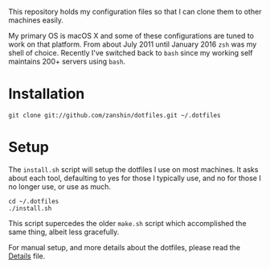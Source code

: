 This repository holds my configuration files so that I can clone them to other machines
easily.

My primary OS is macOS X and some of these configurations are tuned to work on that platform. From about July 2011 until January 2016 `zsh` was my shell of choice. Recently I've switched back to `bash` since my working self maintains 200+ servers using `bash`.

# Installation

    git clone git://github.com/zanshin/dotfiles.git ~/.dotfiles
	
# Setup
The `install.sh` script will setup the dotfiles I use on most machines. It asks about each tool,
defaulting to yes for those I typically use, and no for those I no longer use, or use as much.

    cd ~/.dotfiles
    ./install.sh

This script supercedes the older `make.sh` script which accomplished the same thing, albeit less
gracefully.

For manual setup, and more details about the dotfiles, please read the [Details](DETAILS.markdown)
file.

